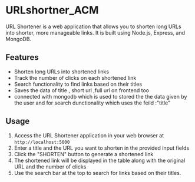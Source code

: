 # URLshortner_ACM
URL Shortener is a web application that allows you to shorten long URLs into shorter, more manageable links. It is built using Node.js, Express, and MongoDB.

## Features

- Shorten long URLs into shortened links
- Track the number of clicks on each shortened link
- Search functionality to find links based on their titles
- Saves the data of title , short url ,full url on frontend too
- connected with mongodb which is used to stored the the data given by the user and for search dunctionality which uses the feild :"title"

  
## Usage

1. Access the URL Shortener application in your web browser at `http://localhost:5000`
2. Enter a title and the URL you want to shorten in the provided input fields
3. Click the "SHORTEN" button to generate a shortened link
4. The shortened link will be displayed in the table along with the original URL and the number of clicks
5. Use the search bar at the top to search for links based on their titles.
   

  
